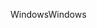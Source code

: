 <span data-ttu-id="47edb-101">Windows</span><span class="sxs-lookup"><span data-stu-id="47edb-101">Windows</span></span>
